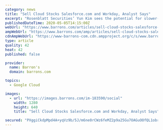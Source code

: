 ```yaml
---
category: news
title: "Sell Cloud Stocks Salesforce.com and Workday, Analyst Says"
excerpt: "Rosenblatt Securities’ Yun Kim sees the potential for slower-than-consensus revenue growth ahead, which he fears could trigger multiple compression for both stocks."
publishedDateTime: 2020-05-05T14:15:00Z
webUrl: "https://www.barrons.com/articles/sell-cloud-stocks-salesforce-com-and-workday-analyst-says-51588688149"
ampWebUrl: "https://www.barrons.com/amp/articles/sell-cloud-stocks-salesforce-com-and-workday-analyst-says-51588688149"
cdnAmpWebUrl: "https://www-barrons-com.cdn.ampproject.org/c/s/www.barrons.com/amp/articles/sell-cloud-stocks-salesforce-com-and-workday-analyst-says-51588688149"
type: article
quality: 42
heat: 42
published: false

provider:
  name: Barron's
  domain: barrons.com

topics:
  - Google Cloud

images:
  - url: "https://images.barrons.com/im-183590/social"
    width: 1280
    height: 640
    title: "Sell Cloud Stocks Salesforce.com and Workday, Analyst Says"

secured: "PXggiCkdpMpd4A+yqVz9b/5J/m6ne0rCWz6feMZ2p9a25Gu7OAGuOOfQL1obrAiA21d50TSHa5U5n1XShEhE26emKYw8VLCIOEFFpki2vRmrs7xG6QybvRafcNEerG/n6LDd7uwSIsxJrXUs3I1P8u/+zn7E5j7ssPrdyHVFKmiaXS92rvjDAgoUrMUWP7kETDRSdLNgSUsd5aCNPAo9P9BesHYqP0utKHhR+FPrDtEKjfBK3oXs0cmsXwjULLr5JwmXeAIMMaYkqLfi/p84220Mn7KIFdiIdUN5eSykzre1Gso7cPC1xgVGkeYXyhn1;2RaQ9845XTEG0u4WlmBNww=="
---
```



